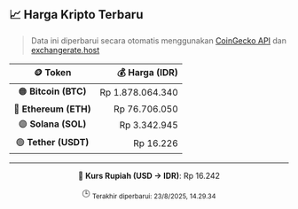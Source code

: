 

<!-- HARGA_KRIPTO -->
## 📈 Harga Kripto Terbaru

> Data ini diperbarui secara otomatis menggunakan [CoinGecko API](https://www.coingecko.com/) dan [exchangerate.host](https://exchangerate.host/)

<div align="center">

| 🪙 Token | 💰 Harga (IDR) |
|:------:|---------------:|
| 🟠 **Bitcoin (BTC)**   | Rp 1.878.064.340 |
| 🔵 **Ethereum (ETH)**  | Rp 76.706.050 |
| 🟣 **Solana (SOL)**    | Rp 3.342.945 |
| 🟢 **Tether (USDT)**   | Rp 16.226 |

---

💱 **Kurs Rupiah (USD → IDR)**: Rp 16.242

🕒 <sub>Terakhir diperbarui: 23/8/2025, 14.29.34</sub>

</div>
<!-- /HARGA_KRIPTO -->